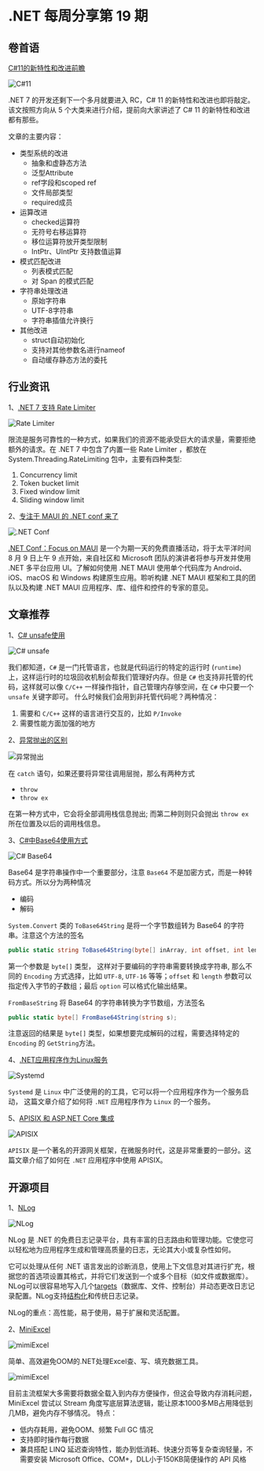 # .NET 每周分享第 19 期

## 卷首语

[C#11的新特性和改进前瞻](https://www.cnblogs.com/hez2010/p/whats-new-in-csharp-11.html)

![C#11](https://dotnetweeklyimages.blob.core.windows.net/019/CSharp11.jpg)

.NET 7 的开发还剩下一个多月就要进入 RC，C# 11 的新特性和改进也即将敲定。该文按照方向从 5 个大类来进行介绍，提前向大家讲述了 C# 11 的新特性和改进都有那些。

文章的主要内容：
- 类型系统的改进
  - 抽象和虚静态方法
  - 泛型Attribute
  - ref字段和scoped ref
  - 文件局部类型
  - required成员
- 运算改进
   - checked运算符
   - 无符号右移运算符
   - 移位运算符放开类型限制
   - IntPtr、UIntPtr 支持数值运算
- 模式匹配改进
   - 列表模式匹配
   - 对 Span<char> 的模式匹配
- 字符串处理改进
   - 原始字符串
   - UTF-8字符串
   - 字符串插值允许换行
- 其他改进
   - struct自动初始化
   - 支持对其他参数名进行nameof
   - 自动缓存静态方法的委托

## 行业资讯

1、[.NET 7 支持 Rate Limiter](https://devblogs.microsoft.com/dotnet/announcing-rate-limiting-for-dotnet)

![Rate Limiter](https://dotnetweeklyimages.blob.core.windows.net/019/RateLimiter.png)

限流是服务可靠性的一种方式，如果我们的资源不能承受巨大的请求量，需要拒绝额外的请求。在 .NET 7 中包含了内置一些 Rate Limiter ，都放在 System.Threading.RateLimiting 包中，主要有四种类型:
1. Concurrency limit
2. Token bucket limit
3. Fixed window limit
4. Sliding window limit


2、[专注于 MAUI 的 .NET conf 来了](https://devblogs.microsoft.com/dotnet/announcing-dotnet-maui-focus-reactor-community-events)

![.NET Conf](https://dotnetweeklyimages.blob.core.windows.net/019/DotNetConf.png)

[.NET Conf：Focus on MAUI](https://focus.dotnetconf.net/?utm_campaign=savedate&utm_medium=blog&utm_source=dotnet) 是一个为期一天的免费直播活动，将于太平洋时间 8 月 9 日上午 9 点开始，来自社区和 Microsoft 团队的演讲者将参与开发并使用 .NET 多平台应用 UI。了解如何使用 .NET MAUI 使用单个代码库为 Android、iOS、macOS 和 Windows 构建原生应用。聆听构建 .NET MAUI 框架和工具的团队以及构建 .NET MAUI 应用程序、库、组件和控件的专家的意见。

## 文章推荐

1、[C# unsafe使用](https://code-maze.com/unsafe-code-csharp)

![C# unsafe](https://dotnetweeklyimages.blob.core.windows.net/019/CSharpUnsafe.png)

我们都知道，`C#` 是一门托管语言，也就是代码运行的特定的运行时 (`runtime`) 上，这样运行时的垃圾回收机制会帮我们管理好内存。但是 `C#` 也支持非托管的代码，这样就可以像 `C/C++` 一样操作指针，自己管理内存够空间，在 `C#` 中只要一个 `unsafe` 关键字即可。
什么时候我们会用到非托管代码呢？两种情况：
1. 需要和 `C/C++` 这样的语言进行交互的，比如 `P/Invoke`
2. 需要性能方面加强的地方

2、[异常抛出的区别](https://twitter.com/BelloneDavide/status/1549080459052736512)

![异常抛出](https://dotnetweeklyimages.blob.core.windows.net/019/ThrowEx.png)

在 `catch` 语句，如果还要将异常往调用层抛，那么有两种方式
- `throw`
- `throw ex` 

在第一种方式中，它会将全部调用栈信息抛出; 而第二种则则只会抛出 `throw ex` 所在位置及以后的调用栈信息。

3、[C#中Base64使用方式](https://code-maze.com/base64-encode-decode-csharp)

![C# Base64](https://dotnetweeklyimages.blob.core.windows.net/019/Base64.png)


Base64 是字符串操作中一个重要部分，注意 `Base64` 不是加密方式，而是一种转码方式。所以分为两种情况
- 编码
- 解码

`System.Convert` 类的 `ToBase64String` 是将一个字节数组转为 Base64 的字符串。注意这个方法的签名

```csharp
public static string ToBase64String(byte[] inArray, int offset, int length, Base64FormattingOptions option)
```

第一个参数是 `byte[]` 类型， 这样对于要编码的字符串需要转换成字符串, 那么不同的 `Encoding` 方式选择，比如 `UTF-8`, `UTF-16` 等等；`offset` 和 `length` 参数可以指定传入字节的子数组；最后 `option` 可以格式化输出结果。

`FromBaseString` 将 Base64 的字符串转换为字节数组，方法签名

```csharp
public static byte[] FromBase64String(string s);
```

注意返回的结果是 `byte[]` 类型，如果想要完成解码的过程，需要选择特定的 `Encoding` 的 `GetString`方法。

4、[.NET应用程序作为Linux服务](https://code-maze.com/aspnetcore-running-applications-as-linux-service)

![Systemd](https://dotnetweeklyimages.blob.core.windows.net/019/systemd.png)

`Systemd` 是 `Linux` 中广泛使用的的工具，它可以将一个应用程序作为一个服务启动， 这篇文章介绍了如何将 `.NET` 应用程序作为 `Linux` 的一个服务。


5、[APISIX 和 ASP.NET Core 集成](https://techcommunity.microsoft.com/t5/web-development/manage-net-microservices-apis-with-apache-apisix-api-gateway/m-p/3583980)

![APISIX](https://dotnetweeklyimages.blob.core.windows.net/019/APISIX.png)

`APISIX` 是一个著名的开源网关框架，在微服务时代，这是非常重要的一部分。这篇文章介绍了如何在 `.NET` 应用程序中使用 APISIX。

## 开源项目

1、[NLog](https://github.com/NLog/NLog)

![NLog](https://dotnetweeklyimages.blob.core.windows.net/019/Nlog.jpg)

NLog 是 .NET 的免费日志记录平台，具有丰富的日志路由和管理功能。它使您可以轻松地为应用程序生成和管理高质量的日志，无论其大小或复杂性如何。

它可以处理从任何 .NET 语言发出的诊断消息，使用上下文信息对其进行扩充，根据您的首选项设置其格式，并将它们发送到一个或多个目标（如文件或数据库）。NLog可以很容易地写入几个[targets](https://nlog-project.org/config/?tab=targets)（数据库、文件、控制台）并动态更改日志记录配置。NLog支持[结构化](https://github.com/NLog/NLog/wiki/How-to-use-structured-logging)和传统日志记录。

NLog的重点：高性能，易于使用，易于扩展和灵活配置。

2、[MiniExcel](https://github.com/MiniExcel/MiniExcel)

![mimiExcel](https://dotnetweeklyimages.blob.core.windows.net/019/miniExcel.jpg)

简单、高效避免OOM的.NET处理Excel查、写、填充数据工具。

![mimiExcel](https://dotnetweeklyimages.blob.core.windows.net/019/MiniExcelWork.png)

目前主流框架大多需要将数据全载入到内存方便操作，但这会导致内存消耗问题，MiniExcel 尝试以 Stream 角度写底层算法逻辑，能让原本1000多MB占用降低到几MB，避免内存不够情况。
特点：
- 低内存耗用，避免OOM、频繁 Full GC 情况
- 支持即时操作每行数据
- 兼具搭配 LINQ 延迟查询特性，能办到低消耗、快速分页等复杂查询轻量，不需要安装 Microsoft Office、COM+，DLL小于150KB简便操作的 API 风格